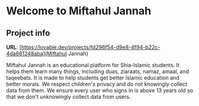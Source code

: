 # Welcome to Miftahul Jannah

## Project info

**URL**: [https://lovable.dev/projects/fd296f54-d9e8-4f94-b22c-4da661248aba](Miftahul Jannah)

Miftahul Jannah is an educational platform for Shia-Islamic students. It helps them learn many things, including duas, ziaraats, namaz, amaal, and taqeebats.
It is made to help students get better Islamic education and better morals. We respect children's privacy and do not knowingly collect data from them. We ensure every user who signs in is above 13 years old so that we don't unknowingly collect data from users. 
